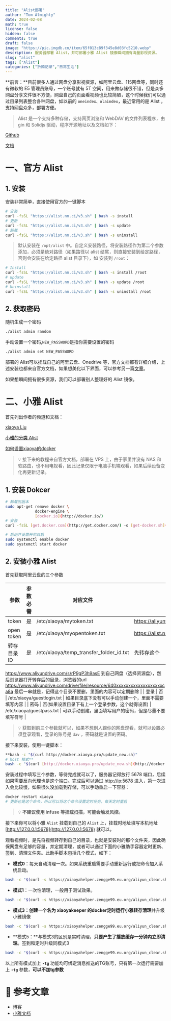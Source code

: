 ```yaml
---
title: "Alist部署"
author: "Tom Almighty"
date: 2024-02-08
math: true
license: false
hidden: false
comments: true
draft: false
image: "https://pic.imgdb.cn/item/65f013c89f345e8d03fc5210.webp"
description: 服务器部署 Alist，并可部署小雅 Alist 镜像瞬间拥有海量影视资源。
slug: "alist"
tags: ["Alist"]
categories: ["折腾记录","日常生活"]
---
```



**前言：**目前很多人通过网盘分享影视资源，如阿里云盘、115网盘等，同时还有微软的 E5 管理员账号，一个账号就有 5T 空间，用来做存储很不错，但是众多网盘分享文件很不方便，网盘自己的页面看视频也比较简陋，这个时候我们可以通过目录列表整合各种网盘，如以前的  `oneindex、olaindex`，最近常用的是 Alist ，支持网盘众多，部署方便。


> Alist 是一个支持多种存储，支持网页浏览和 WebDAV 的文件列表程序，由 gin 和 Solidjs 驱动，程序开源地址以及文档如下：

[Github](https://github.com/alist-org/alist)

[文档](https://alist.nn.ci/zh/)

# 一、官方 Alist

## 1. 安装

安装非常简单，直接使用官方的一键脚本

```bash
# 安装
curl -fsSL "https://alist.nn.ci/v3.sh" | bash -s install
# 更新
curl -fsSL "https://alist.nn.ci/v3.sh" | bash -s update
# 卸载
curl -fsSL "https://alist.nn.ci/v3.sh" | bash -s uninstall
```

> 默认安装在 `/opt/alist` 中。自定义安装路径，将安装路径作为第二个参数添加，必须是绝对路径（如果路径以 alist 结尾，则直接安装到给定路径，否则会安装在给定路径 alist 目录下），如 安装到 `/root`：
> 

```bash
# Install
curl -fsSL "https://alist.nn.ci/v3.sh" | bash -s install /root
# update
curl -fsSL "https://alist.nn.ci/v3.sh" | bash -s update /root
# Uninstall
curl -fsSL "https://alist.nn.ci/v3.sh" | bash -s uninstall /root
```

## 2. 获取密码

随机生成一个密码

```bash
./alist admin random
```

手动设置一个密码,`NEW_PASSWORD`是指你需要设置的密码

```bash
./alist admin set NEW_PASSWORD
```

部署的 Alist可以挂载自己的阿里云盘、Onedrive 等，官方文档都有详细介绍，上述安装也都来自官方文档，如果想美化以下界面，可以参考另一篇[文章](https://www.notion.so/Alist-f50ef25f1c1a4fdebd5f3b53fa830adb?pvs=21)。

如果想瞬间拥有很多资源，我们可以部署别人整理好的 Alist 镜像。

# 二、小雅 Alist

首先列出作者的频道和文档：

[xiaoya Liu](https://t.me/xiaoyaliu)

[小雅的分类 Alist](http://xiaoya.it-cxy.top/)

[如何设置xiaoya的docker](https://www.notion.so/xiaoya-docker-69404af849504fa5bcf9f2dd5ecaa75f?pvs=21)


> 💡 接下来的教程来自官方文档，部署在 VPS 上，由于家里并没有 NAS 和软路由，也不用电视看，因此记录仅限于电脑手机端观看，如果后续设备变化再更新记录。


## 1. 安装 Dokcer

```bash
# 卸载旧版本
sudo apt-get remove docker \
             docker-engine \
             [docker.io](http://docker.io/)
# 安装
curl -fsSL [get.docker.com](http://get.docker.com/) -o [get-docker.sh](http://get-docker.sh/)
```

```bash
# 启动并设置开机自启
sudo systemctl enable docker
sudo systemctl start docker
```

## 2. 安装小雅 Alist

首先获取阿里云盘的三个参数

| 参数 | 参数必需 | 对应文件 | 获取地址 |
| --- | --- | --- | --- |
| token | 是 | /etc/xiaoya/mytoken.txt | https://aliyuntoken.vercel.app/ |
| open token | 是 | /etc/xiaoya/myopentoken.txt | https://alist.nn.ci/zh/guide/drivers/aliyundrive_open.html |
| 转存目录 ID | 是 | /etc/xiaoya/temp_transfer_folder_id.txt | 先转存这个
https://www.aliyundrive.com/s/rP9gP3h9asE 到自己网盘（选择资源盘），然后浏览器打开转存后的目录，浏览器的url 
https://www.aliyundrive.com/drive/file/resource/640xxxxxxxxxxxxxxxxxxxca8a 最后一串就是，记得这个目录不要删，里面的内容可以定期删除 |
| 登录 | 否 | /etc/xiaoya/guestlogin.txt | 如果目录底下没有可以手动创建一个，里面不需要填写内容 |
| 密码 | 否(如果设置目录下有上一个登录参数，这个就得设置) | /etc/xiaoya/guestpass.txt | 可以手动创建，里面填写用户的密码，但是尽量不要填写符号 |


> 💡 获取到前三个参数就可以，如果不想别人蹭你的网盘观看，就可以设置必须登录观看，登录的账号是 `dav` ，密码就是设置的密码。



接下来安装，使用一键脚本：

```bash
**bash -c "$(curl http://docker.xiaoya.pro/update_new.sh)"
# host 模式**
bash -c "$(curl [http://docker.xiaoya.pro/update_new.sh](http://docker.xiaoya.pro/update_new.sh))" -s host
```

安装过程中填写三个参数，等待完成就可以了，服务器记得放行 5678 端口，后续如果需要反向代理也是这个端口。完成后可以通过 [http://ip:5678](http://ip:5678) 进入，第一次进入会比较慢，如果很久没加载到存储，可以手动重启一下容器：

```bash
docker restart xiaoya
# 更新也是这个命令，所以可以将这个命令设置定时任务，每天定时重启
```

> 💡 **不建议使用 infuse 等挂载扫描，可能会触发风控。**



接下来你可以将小雅 `Alist` 挂载到自己的 `Alist` 上，挂载时地址填写本机地址 [http://127.0.0.1:5678](http://127.0.0.1:5678) 就可以。

观看视频时，是先将视频转存到自己的目录，也就是安装时的那个文件夹，因此确保网盘有足够的容量，并定期清理，或者可以通过下面的小雅助手容器定时更新、签到、清理文件夹。此助手脚本包括几个模式，如下：

- **模式0**：每天自动清理一次。如果系统重启需要手动重新运行或把命令加入系统启动。

```bash
bash -c "$(curl -s https://xiaoyahelper.zengge99.eu.org/aliyun_clear.sh | tail -n +2)" -s 0 -tg
```

- **模式1**：一次性清理，一般用于测试效果。

```bash
bash -c "$(curl -s https://xiaoyahelper.zengge99.eu.org/aliyun_clear.sh | tail -n +2)" -s 1 -tg
```

- **模式3：**创建一个名为 xiaoyakeeper 的docker**定时运行小雅转存清理**并升级小雅镜像

```bash
bash -c "$(curl -s https://xiaoyahelper.zengge99.eu.org/aliyun_clear.sh | tail -n +2)" -s 3 -tg
```

- **模式5：**与模式3的区别是实时清理，**只要产生了播放缓存一分钟内立即清理**。签到和定时升级同模式3

```bash
bash -c "$(curl -s https://xiaoyahelper.zengge99.eu.org/aliyun_clear.sh | tail -n +2)" -s 5 -tg
```

以上所有模式加上 **`-tg`** 功能均可绑定消息推送的TG账号，只有第一次运行需要加上 **`-tg`** 参数，**可以不加tg参数**

# 📎 参考文章

- [博客](https://www.cnblogs.com/xyztank/articles/17944085)
- [小雅文档](https://www.notion.so/xiaoya-docker-69404af849504fa5bcf9f2dd5ecaa75f?pvs=21)